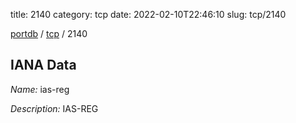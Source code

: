 title: 2140
category: tcp
date: 2022-02-10T22:46:10
slug: tcp/2140

[portdb](/) / [tcp](/category/tcp.html) / 2140


## IANA Data

_Name:_ ias-reg

_Description:_ IAS-REG

